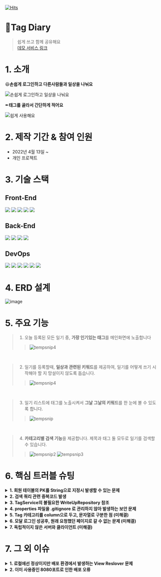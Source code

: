 [![Hits](https://hits.seeyoufarm.com/api/count/incr/badge.svg?url=https%3A%2F%2Fgithub.com%2F97Fekim%2Ftag-diary2&count_bg=%2379C83D&title_bg=%23555555&icon=&icon_color=%23E7E7E7&title=hits&edge_flat=false)](https://hits.seeyoufarm.com)

# 📗Tag Diary 
> 쉽게 쓰고 함께 공유해요<br>
[데모 서비스 링크](http://ec2-13-125-116-130.ap-northeast-2.compute.amazonaws.com)

# 1. 소개

😆<strong>손쉽게 로그인하고 다른사람들과 일상을 나눠요</strong>

![손쉽게 로그인하고 일상을 나눠요](https://user-images.githubusercontent.com/81150979/165908503-d48aaeed-524b-4068-8ca2-cddf5e9e448e.gif)

✒<strong>태그를 골라서 간단하게 적어요</strong>

![쉽게 사용해요](https://user-images.githubusercontent.com/81150979/165909210-75192e0e-8187-4b27-84d0-913373bb73f7.gif)


# 2. 제작 기간 & 참여 인원
* 2022년 4월 13일 ~ 
* 개인 프로젝트

# 3. 기술 스택
## Front-End  
<img src="https://img.shields.io/badge/html5-E34F26?style=for-the-badge&logo=html5&logoColor=white"> <img src="https://img.shields.io/badge/css-1572B6?style=for-the-badge&logo=css3&logoColor=white"> <img src="https://img.shields.io/badge/javascript-F7DF1E?style=for-the-badge&logo=javascript&logoColor=black"> <img src="https://img.shields.io/badge/jquery-0769AD?style=for-the-badge&logo=jquery&logoColor=white"> <img src="https://img.shields.io/badge/bootstrap-7952B3?style=for-the-badge&logo=bootstrap&logoColor=white">

## Back-End
<img src="https://img.shields.io/badge/java-007396?style=for-the-badge&logo=java&logoColor=white"> <img src="https://img.shields.io/badge/spring data jpa-59666C?style=for-the-badge&logo=hibernate&logoColor=white"> <img src="https://img.shields.io/badge/spring boot-6DB33F?style=for-the-badge&logo=spring Boot&logoColor=white"> <img src="https://img.shields.io/badge/mariaDB-003545?style=for-the-badge&logo=mariaDB&logoColor=white">


## DevOps
<img src="https://img.shields.io/badge/git-F05032?style=for-the-badge&logo=git&logoColor=white">  <img src="https://img.shields.io/badge/github-181717?style=for-the-badge&logo=github&logoColor=white">  <img src="https://img.shields.io/badge/amazon aws-232F3E?style=for-the-badge&logo=amazonaws&logoColor=white">  <img src="https://img.shields.io/badge/linux-FCC624?style=for-the-badge&logo=linux&logoColor=black">  <img src="https://img.shields.io/badge/Travis CI-3EAAAF?style=for-the-badge&logo=Travis CI&logoColor=black">  <img src="https://img.shields.io/badge/NGINX-009639?style=for-the-badge&logo=NGINX&logoColor=black">


# 4. ERD 설계
![image](https://user-images.githubusercontent.com/81150979/165895897-538caebb-f00a-4ebd-8b4e-70f9e9e33970.png)

# 5. 주요 기능
> 1. 오늘 등록된 모든 일기 중, <strong>가장 인기있는 태그</strong>를 메인화면에 노출합니다<br>
>> ![tempsnip4](https://user-images.githubusercontent.com/81150979/167061271-cafdfdfc-27ea-47df-a39e-ee944225d862.png)

<br>

> 2. 일기를 등록할때, <strong>일상과 관련된 키워드</strong>를 제공하여, 일기를 어떻게 쓰기 시작해야 할 지 망설이지 않도록 돕습니다.<br>
>> ![tempsnip4](https://user-images.githubusercontent.com/81150979/167147192-c80a2ea9-154d-4c68-b147-cd68f47fc74b.png)

<br>

> 3. 일기 리스트에 태그를 노출시켜서 <strong>그날 그날의 키워드</strong>를 한 눈에 볼 수 있도록 합니다.<br>
>> ![tempsnip](https://user-images.githubusercontent.com/81150979/167060813-d449d8d3-99f8-4460-8871-3e82e88fad91.png)

<br>

> 4. <strong>카테고리별 검색 기능</strong>을 제공합니다. 제목과 태그 둘 모두로 일기를 검색할 수 있습니다.
>> ![tempsnip2](https://user-images.githubusercontent.com/81150979/167061151-74469d87-e6a4-42ec-a1bb-85f4b75bd53f.png)
>> ![tempsnip3](https://user-images.githubusercontent.com/81150979/167061153-f3e6818e-eb77-4745-84cb-26a6e9526fbd.png)


# 6. 핵심 트러블 슈팅
<details>
<summary> <strong>1. 회원 테이블의 PK를 String으로 지정시 발생할 수 있는 문제</strong> </summary>
  - 회원 정보 테이블의 PK를 String 타입으로 지정시 발생하는 문제는 많습니다.<br><br>
  > 문제1 : 차후에 회원 탈퇴 후 개인정보는 없어져도 보유해야하는 DB 데이터가 있는데, 이때 탈퇴한 회원이 동일한 아이디 혹은 이메일로 재가입하는 경우 문제의 소지가 있다.<br>
  > 문제2 : PK는 다른 테이블에서도 쉽게 참조할 수 있어야 하는데, 정수가 아닌 String을 PK로 걸면 여러 테이블의 인덱스 용량이 늘어나는 것은 물론이고 회원의 메일 주소가 변경될 경우 여러 테이블을 업데이트해야 하는 문제가 생긴다.<br><br>
  - Member 테이블의 PK를 Long타입으로 변경하고 name와 email을 Unique Key로 지정하여, 위의 문제를 해결하였습니다.
</details>

<details>
<summary> <strong>2. 검색 쿼리 관련 중복코드 발생</strong> </summary>
  - 다양한 검색 조건을 처리하려면 많은 쿼리를 짜야 합니다.<br>
  - 쿼리는 프로그래밍 언어와 달리 동적으로 변경할 수 없기 때문에, 결국 검색 조건이 10개라면 10개의 쿼리를 만들어야 하는 비효율적인 코드가 늘어나게 됩니다.<br>
  - Querydsl을 이용하여, 파라미터값에 따라 동적으로 쿼리를 변경해서 수행하는 메소드를 만들어 프로그래밍을 단순화 했습니다.<br>
</details>

<details>
<summary> <strong>3. TagService의 불필요한 WriteUpRepository 참조</strong> </summary>
  - 가장 인기있는 태그를 찾는 로직(랭킹시스템)이 WriteUp 에서 한번의 쿼리, Tag에서 한번의 쿼리 를 수행합니다.<br>
  - 이는 WriteUp 엔티티가 Tag 엔티티를 참조하고 있기 때문에 발생합니다.<br>
  - TagRepository에서, join on 을 이용한 쿼리로 List(tno:count) 쌍을 얻는 방법으로 불필요한 참조 문제를 해결했습니다.<br>
</details>

<details>
<summary> <strong>4. properties 파일을 .gitignore 로 관리하지 않아 발생하는 보안 문제</strong> </summary>
  - .properties 파일에는 민감한 정보가 들어갑니다<br>
  - <code>application-oauth.properties</code> 파일에는 소셜기능의 인가와 관련된 정보가 들어가며, <code>application-real-db.properties</code> 파일에는 RDS에 접속하기 위해 필요한 정보가 들어갑니다.<br>
  - 처음 프로젝트를 생성하고 Github에 push했을때 .gitignore 파일에 위의 두 .properties 파일을 등록하지 않았습니다.<br>
  - 이는 보안 문제로 이어질 수 있기 때문에 나중에 다시 .gitignore 파일에 등록하였지만 커밋 내역에 코드가 남아있어서 되돌릴 수 없는 상황이었습니다.<br>
  - 이를 해결하기 위해 보안 키를 재발급받고, 새로운 저장소를 만들어 코드를 다시 Github에 push 하였습니다.<br>
</details>

<details>
<summary> <strong>5. Tag 카테고리를 column으로 두고, 문자열로 구분한 점 (미해결)</strong> </summary>
  - Tag의 카테고리 테이블을 따로 두지 않고, Tag 테이블의 컬럼에 카테고리를 문자열로 두어 구분합니다.<br>
  - 지금은 각 카테고리마다 중복되는 태그가 없고, 태그의 갯수도 적기때문에 문제가 발생하지 않지만 나중에 중복 카테고리('일상' 카테고리에도 '여행', '취미'카테고리에도 '여행')가 생긴다면 문제가 발생합니다.<br>
  - 태그의 카테고리를 따로 테이블로 두어 관리한다면 이 문제를 해결 가능합니다. 뿐만 아니라 계층형으로 카테고리를 나눌 수도 있습니다.<br>
</details>

<details>
<summary> <strong>6. 모달 로그인 성공후, 원래 요청했던 페이지로 갈 수 없는 문제 (미해결)</strong> </summary>
  - 커스텀 로그인 페이지를 만들어서 로그인을 처리하는 경우, <code>LoginSuccesseHandler</code>에서 <code>RequestCache</code>를 이용하면 로그인 이후 원래 요청했던 페이지로 Redirect시킬 수 있습니다.<br>
  - 하지만 지금 배경지식으로는 모달 로그인후 홈페이지로 바로가는 기능 구현만 가능합니다.<br>
  - 이 문제의 명쾌한 솔루션은 아직 찾지 못했습니다.<br>
</details>

<details>
<summary> <strong>7. 독립적이지 않은 서버와 클라이언트 (미해결)</strong> </summary>
  - 시큐리티 기능 구현의 난이도 때문에, JWT를 활용한 REST 방식이 아닌 세션방식을 이용한 MVC 방식으로 프로그램을 만들었습니다.<br>
  - 이는 서버 개발과 프론트엔드 개발이 분리되어 있지 않은 방식입니다.<br>
  - 후에 React.js나 Vue.js 와 같은 프론트엔드 프레임워크로 웹 페이지를 구성하고, 서버에서는 REST Controller를 이용하여 API만을 제공하는 방식으로 이를 해결합니다.<br>
</details>

# 7. 그 외 이슈
<details>
<summary> <strong>1. 로컬에선 정상이지만 배포 환경에서 발생하는 View Reslover 문제</strong> </summary>
  - MVC Controller의 <code>return</code> 을 이용해 페이지를 이동할 때, 아래와 같은 이슈를 발견하여 수정했습니다.<br>
  - <code>return "/diarys/list"</code> : "//diarys/list"로 인식되어 no mapping Error 발생<br>
  - <code>return "diarys/list"</code> : 정상 동작<br>
  - <code>return "redirect:/diarys/list"</code> : 정상 동작
</details>

<details>
<summary> <strong>2. 이미 사용중인 8080포트로 인한 배포 오류</strong> </summary>
  - EC2 상에서 <code>netstat -ltpane</code> 와 <code>kill (pid)</code> 명령어를 이용하여 이미 사용중인 8080포트를 죽입니다.
</details>

